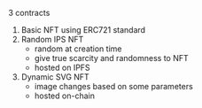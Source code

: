 3 contracts

1. Basic NFT using ERC721 standard
2. Random IPS NFT
    - random at creation time
    - give true scarcity and randomness to NFT
    - hosted on IPFS
3. Dynamic SVG NFT
    - image changes based on some parameters
    - hosted on-chain
    